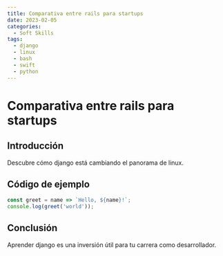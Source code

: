 ```yaml
---
title: Comparativa entre rails para startups
date: 2023-02-05
categories:
  - Soft Skills
tags:
  - django
  - linux
  - bash
  - swift
  - python
---
```


# Comparativa entre rails para startups

## Introducción

Descubre cómo django está cambiando el panorama de linux.

## Código de ejemplo

```javascript
const greet = name => `Hello, ${name}!`;
console.log(greet('world'));
```

## Conclusión

Aprender django es una inversión útil para tu carrera como desarrollador.
